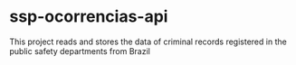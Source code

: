 # ssp-ocorrencias-api
This project reads and stores the data of criminal records registered in the  public safety departments from Brazil
